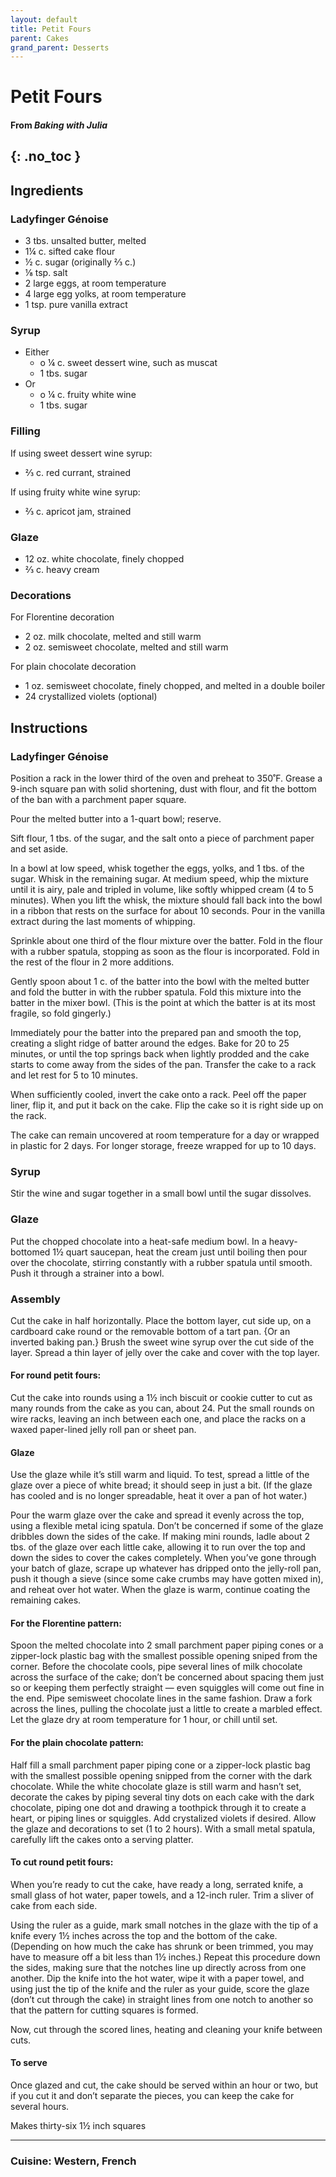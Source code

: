 ```yaml
---
layout: default
title: Petit Fours
parent: Cakes
grand_parent: Desserts
---
```


# Petit Fours
#### From <i>Baking with Julia</i>

{: .no_toc }
---

## Ingredients

### Ladyfinger Génoise
<ul>
	<li>3 tbs. unsalted butter, melted</li>
	<li>1¼ c. sifted cake flour</li>
	<li>½ c. sugar (originally ⅔ c.)</li>
	<li>⅛ tsp. salt </li>
	<li>2 large eggs, at room temperature</li>
	<li>4 large egg yolks, at room temperature</li>
	<li>1 tsp. pure vanilla extract</li>
</ul>


### Syrup
<ul>
	<li>Either
		<ul>
			<li>o	¼ c. sweet dessert wine, such as muscat</li>
			<li>1 tbs. sugar</li>
		</ul>
	</li>
	<li>Or
		<ul>
			<li>o	¼ c. fruity white wine</li>
			<li>1 tbs. sugar</li>
		</ul>
	</li>
</ul>

### Filling
If using sweet dessert wine syrup:
<ul>
	<li>⅔ c. red currant, strained</li>
</ul>
If using fruity white wine syrup:
<ul>
	<li>⅔ c. apricot jam, strained</li>
</ul>


### Glaze
<ul>
	<li>12 oz. white chocolate, finely chopped</li>
	<li>⅔ c. heavy cream</li>
</ul>


### Decorations
For Florentine decoration
<ul>
	<li>2 oz. milk chocolate, melted and still warm</li>
	<li>2 oz. semisweet chocolate, melted and still warm</li>
</ul>
For plain chocolate decoration
<ul>
	<li>1 oz. semisweet chocolate, finely chopped, and melted in a double boiler</li>
	<li>24 crystallized violets (optional)</li>
</ul>


## Instructions

### Ladyfinger Génoise
Position a rack in the lower third of the oven and preheat to 350˚F. Grease a 9-inch square pan with solid shortening, dust with flour, and fit the bottom of the ban with a parchment paper square. 

Pour the melted butter into a 1-quart bowl; reserve. 

Sift flour, 1 tbs. of the sugar, and the salt onto a piece of parchment paper and set aside. 

In a bowl at low speed, whisk together the eggs, yolks, and 1 tbs. of the sugar. Whisk in the remaining sugar. At medium speed, whip the mixture until it is airy, pale and tripled in volume, like softly whipped cream (4 to 5 minutes). When you lift the whisk, the mixture should fall back into the bowl in a ribbon that rests on the surface for about 10 seconds. Pour in the vanilla extract during the last moments of whipping. 

Sprinkle about one third of the flour mixture over the batter. Fold in the flour with a rubber spatula, stopping as soon as the flour is incorporated. Fold in the rest of the flour in 2 more additions. 

Gently spoon about 1 c. of the batter into the bowl with the melted butter and fold the butter in with the rubber spatula. Fold this mixture into the batter in the mixer bowl. (This is the point at which the batter is at its most fragile, so fold gingerly.) 

Immediately pour the batter into the prepared pan and smooth the top, creating a slight ridge of batter around the edges. Bake for 20 to 25 minutes, or until the top springs back when lightly prodded and the cake starts to come away from the sides of the pan. Transfer the cake to a rack and let rest for 5 to 10 minutes. 

When sufficiently cooled, invert the cake onto a rack. Peel off the paper liner, flip it, and put it back on the cake. Flip the cake so it is right side up on the rack. 

The cake can remain uncovered at room temperature for a day or wrapped in plastic for 2 days. For longer storage, freeze wrapped for up to 10 days.

### Syrup
Stir the wine and sugar together in a small bowl until the sugar dissolves.

### Glaze
Put the chopped chocolate into a heat-safe medium bowl. In a heavy-bottomed 1½ quart saucepan, heat the cream just until boiling then pour over the chocolate, stirring constantly with a rubber spatula until smooth. Push it through a strainer into a bowl.

### Assembly
Cut the cake in half horizontally. Place the bottom layer, cut side up, on a cardboard cake round or the removable bottom of a tart pan. {Or an inverted baking pan.} Brush the sweet wine syrup over the cut side of the layer. Spread a thin layer of jelly over the cake and cover with the top layer.

#### For round petit fours:
Cut the cake into rounds using a 1½ inch biscuit or cookie cutter to cut as many rounds from the cake as you can, about 24. Put the small rounds on wire racks, leaving an inch between each one, and place the racks on a waxed paper-lined jelly roll pan or sheet pan.

#### Glaze
Use the glaze while it’s still warm and liquid. To test, spread a little of the glaze over a piece of white bread; it should seep in just a bit. (If the glaze has cooled and is no longer spreadable, heat it over a pan of hot water.) 

Pour the warm glaze over the cake and spread it evenly across the top, using a flexible metal icing spatula. Don’t be concerned if some of the glaze dribbles down the sides of the cake. If making mini rounds, ladle about 2 tbs. of the glaze over each little cake, allowing it to run over the top and down the sides to cover the cakes completely. When you’ve gone through your batch of glaze, scrape up whatever has dripped onto the jelly-roll pan, push it though a sieve (since some cake crumbs may have gotten mixed in), and reheat over hot water. When the glaze is warm, continue coating the remaining cakes.

#### For the Florentine pattern:
Spoon the melted chocolate into 2 small parchment paper piping cones or a zipper-lock plastic bag with the smallest possible opening sniped from the corner. Before the chocolate cools, pipe several lines of milk chocolate across the surface of the cake; don’t be concerned about spacing them just so or keeping them perfectly straight — even squiggles will come out fine in the end. Pipe semisweet chocolate lines in the same fashion. Draw a fork across the lines, pulling the chocolate just a little to create a marbled effect. Let the glaze dry at room temperature for 1 hour, or chill until set.

#### For the plain chocolate pattern:
Half fill a small parchment paper piping cone or a zipper-lock plastic bag with the smallest possible opening snipped from the corner with the dark chocolate. While the white chocolate glaze is still warm and hasn’t set, decorate the cakes by piping several tiny dots on each cake with the dark chocolate, piping one dot and drawing a toothpick through it to create a heart, or piping lines or squiggles. Add crystalized violets if desired. Allow the glaze and decorations to set (1 to 2 hours). With a small metal spatula, carefully lift the cakes onto a serving platter.

#### To cut round petit fours:
When you’re ready to cut the cake, have ready a long, serrated knife, a small glass of hot water, paper towels, and a 12-inch ruler. Trim a sliver of cake from each side.

Using the ruler as a guide, mark small notches in the glaze with the tip of a knife every 1½ inches across the top and the bottom of the cake. (Depending on how much the cake has shrunk or been trimmed, you may have to measure off a bit less than 1½ inches.) Repeat this procedure down the sides, making sure that the notches line up directly across from one another. Dip the knife into the hot water, wipe it with a paper towel, and using just the tip of the knife and the ruler as your guide, score the glaze (don’t cut through the cake) in straight lines from one notch to another so that the pattern for cutting squares is formed.

Now, cut through the scored lines, heating and cleaning your knife between cuts.

#### To serve
Once glazed and cut, the cake should be served within an hour or two, but if you cut it and don’t separate the pieces, you can keep the cake for several hours. 

Makes thirty-six 1½ inch squares

--- 

### Cuisine: Western, French
